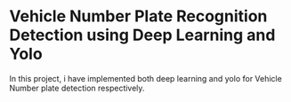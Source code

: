 # Vehicle Number Plate Recognition Detection using Deep Learning and Yolo


In this project, i have implemented both deep learning and yolo for Vehicle Number plate detection respectively.




